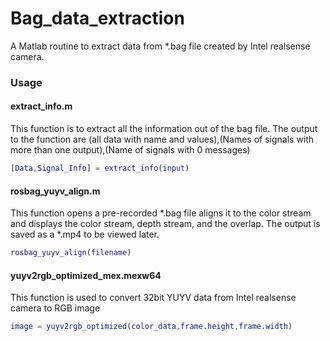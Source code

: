 # Bag_data_extraction
A Matlab routine to extract data from *.bag file created by Intel realsense camera.

### Usage 
#### extract_info.m
This function is to extract all the information out of the bag file. The output to the function are (all data with name and values),(Names of signals with more than one output),(Name of signals with 0 messages)
```matlab
[Data,Signal_Info] = extract_info(input)
```


#### rosbag_yuyv_align.m
This function opens a pre-recorded *.bag file aligns it to the color stream and displays the color stream, depth stream, and the overlap. The output is saved as a *.mp4 to be viewed later.
```matlab
rosbag_yuyv_align(filename)
```

#### yuyv2rgb_optimized_mex.mexw64
This function is used to convert 32bit YUYV data from Intel realsense camera to RGB image
```matlab
image = yuyv2rgb_optimized(color_data,frame.height,frame.width)
```
